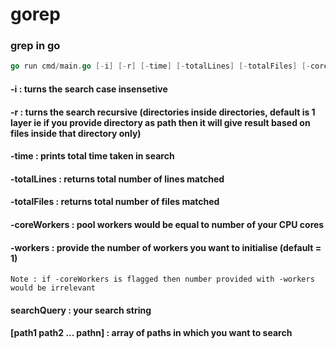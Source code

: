 # gorep

### grep in go

```go
go run cmd/main.go [-i] [-r] [-time] [-totalLines] [-totalFiles] [-coreWorkers] [-workers]=n [searchQuery] [path1 path2 ... pathn]
```

#### -i : turns the search case insensetive

#### -r : turns the search recursive (directories inside directories, default is 1 layer ie if you provide directory as path then it will give result based on files inside that directory only)

#### -time : prints total time taken in search

#### -totalLines : returns total number of lines matched

#### -totalFiles : returns total number of files matched

#### -coreWorkers : pool workers would be equal to number of your CPU cores

#### -workers : provide the number of workers you want to initialise (default = 1)

```
Note : if -coreWorkers is flagged then number provided with -workers would be irrelevant
```

#### searchQuery : your search string

#### [path1 path2 ... pathn] : array of paths in which you want to search
